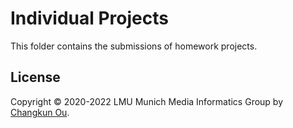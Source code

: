 # Individual Projects

This folder contains the submissions of homework projects.

## License

Copyright &copy; 2020-2022 LMU Munich Media Informatics Group by [Changkun Ou](https://changkun.de).

